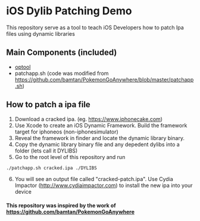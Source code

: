 # iOS Dylib Patching Demo

This repository serve as a tool to teach iOS Developers how to patch Ipa files using dynamic libraries

## Main Components (included)
- [optool](https://github.com/alexzielenski/optool)
- patchapp.sh (code was modified from https://github.com/bamtan/PokemonGoAnywhere/blob/master/patchapp.sh)

## How to patch a ipa file
1. Download a cracked ipa. (eg. https://www.iphonecake.com)
2. Use Xcode to create an iOS Dynamic Framework. Build the framework target for iphoneos (non-iphonesimulator)
3. Reveal the framework in finder and locate the dynamic library binary.
4. Copy the dynamic library binary file and any depedent dylibs into a folder (lets call it DYLIBS)
5. Go to the root level of this repository and run
```sh
./patchapp.sh cracked.ipa ./DYLIBS
```
6. You will see an output file called "cracked-patch.ipa". Use Cydia Impactor (http://www.cydiaimpactor.com) to install the new ipa into your device 

#### This repository was inspired by the work of https://github.com/bamtan/PokemonGoAnywhere
